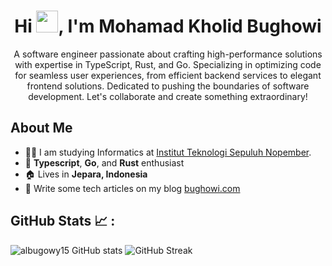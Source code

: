 <h1 align="center">Hi <img src="https://media.giphy.com/media/hvRJCLFzcasrR4ia7z/giphy.gif" width="35">, I'm Mohamad Kholid Bughowi</h1>
<p align="center">A software engineer passionate about crafting high-performance solutions with expertise in TypeScript, Rust, and Go. Specializing in optimizing code for seamless user experiences, from efficient backend services to elegant frontend solutions. Dedicated to pushing the boundaries of software development. Let's collaborate and create something extraordinary!</p>

## About Me

- :student: I am studying Informatics at [Institut Teknologi Sepuluh Nopember](https://its.ac.id).
- :muscle: **Typescript**, **Go**, and **Rust** enthusiast
- :house: Lives in **Jepara, Indonesia**
- :memo: Write some tech articles on my blog [bughowi.com](https://bughowi.com)

## GitHub Stats 📈 :

![albugowy15 GitHub stats](https://github-readme-stats-sigma-five.vercel.app/api?username=albugowy15&theme=dark&count_private=true&show_icons=true)
![GitHub Streak](https://github-readme-streak-stats.herokuapp.com?user=albugowy15&theme=dark&date_format=M%20j%5B%2C%20Y%5D)
